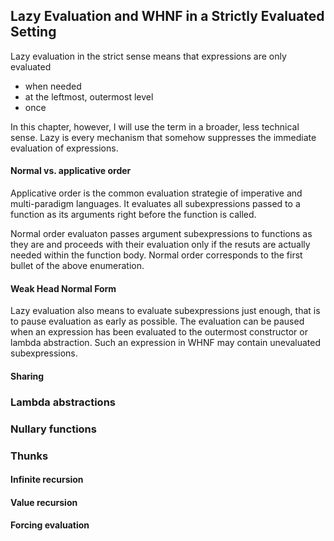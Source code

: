 ## Lazy Evaluation and WHNF in a Strictly Evaluated Setting

Lazy evaluation in the strict sense means that expressions are only evaluated

* when needed
* at the leftmost, outermost level
* once

In this chapter, however, I will use the term in a broader, less technical sense. Lazy is every mechanism that somehow suppresses the immediate evaluation of expressions.

#### Normal vs. applicative order

Applicative order is the common evaluation strategie of imperative and multi-paradigm languages. It evaluates all subexpressions passed to a function as its arguments right before the function is called.

Normal order evaluaton passes argument subexpressions to functions as they are and proceeds with their evaluation only if the resuts are actually needed within the function body. Normal order corresponds to the first bullet of the above enumeration.

#### Weak Head Normal Form

Lazy evaluation also means to evaluate subexpressions just enough, that is to pause evaluation as early as possible. The evaluation can be paused when an expression has been evaluated to the outermost constructor or lambda abstraction. Such an expression in WHNF may contain unevaluated subexpressions.

#### Sharing

### Lambda abstractions

### Nullary functions

### Thunks

#### Infinite recursion

#### Value recursion

#### Forcing evaluation
